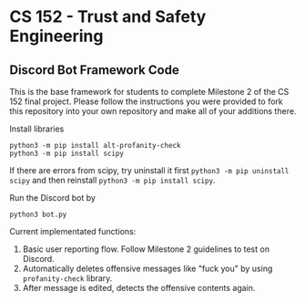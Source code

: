 # CS 152 - Trust and Safety Engineering
## Discord Bot Framework Code

This is the base framework for students to complete Milestone 2 of the CS 152 final project. Please follow the instructions you were provided to fork this repository into your own repository and make all of your additions there. 

Install libraries
```
python3 -m pip install alt-profanity-check
python3 -m pip install scipy
```
If there are errors from scipy, try uninstall it first `python3 -m pip uninstall scipy` and then reinstall `python3 -m pip install scipy`. 

Run the Discord bot by
``` 
python3 bot.py
```

Current implementated functions:
1. Basic user reporting flow. Follow Milestone 2 guidelines to test on Discord. 
2. Automatically deletes offensive messages like "fuck you" by using `profanity-check` library.
3. After message is edited, detects the offensive contents again. 